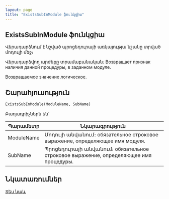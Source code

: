 ```yaml
---
layout: page
title: "ExistsSubInModule ֆունկցիա"
---
```

    
## ExistsSubInModule ֆունկցիա


Վերադարձնում է նշված պրոցեդուրայի առկայությա նշանը տրված մոդուլի մեջ։

Վերադարձվող արժեքը տրամաբանական։
Возвращает признак наличия данной процедуры, в заданном модуле.

Возвращаемое значение логическое.

    
## Շարահյուսություն

```vb
ExistsSubInModule(ModuleName, SubName)
```

Բաղադրիչներն են՝

| Պարամետր | Նկարագրություն |
|--|--|
| ModuleName | Մոդուլի անվանում։ обязательное строковое выражение, определяющее имя модуля. |
| SubName | Պրոցեդուրայի անվանում։ обязательное строковое выражение, определяющее имя процедуры. |


## Նկատառումներ

[Տես նաև](../../functions.html)

